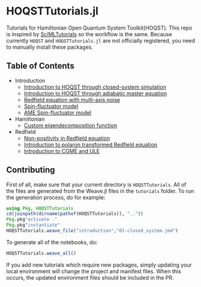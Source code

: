 # HOQSTTutorials.jl
Tutorials for Hamiltonian Open Quantum System Toolkit(HOQST). This repo is inspired by [SciMLTutorials](https://github.com/SciML/SciMLTutorials.jl) so the workflow is the same. Because currently `HOQST` and `HOQSTTutorials.jl` are not officially registered, you need to manually install these packages.

## Table of Contents

- Introduction
  - [Introduction to HOQST through closed-system simulation](https://uscqserver.github.io/HOQSTTutorials.jl/html/introduction/01-closed_system.html)
  - [Introduction to HOQST through adiabatic master equation](https://uscqserver.github.io/HOQSTTutorials.jl/html/introduction/02-single_qubit_ame.html)
  - [Redfield equation with multi-axis noise](https://uscqserver.github.io/HOQSTTutorials.jl/html/introduction/03-redfield_multi_axis_noise.html)
  - [Spin-fluctuator model](https://uscqserver.github.io/HOQSTTutorials.jl/html/introduction/04-spin_fluctuators.html)
  - [AME Spin-fluctuator model](https://uscqserver.github.io/HOQSTTutorials.jl/html/introduction/05-ame_spin_fluctuators.html)
- Hamiltonian
  - [Custom eigendecomposition function](https://uscqserver.github.io/HOQSTTutorials.jl/html/hamiltonian/01-custom_eigen.html)
- Redfield
  - [Non-positivity in Redfield equation](https://uscqserver.github.io/HOQSTTutorials.jl/html/redfield/01-non_positivity_redfield.html)
  - [Introduction to polaron transformed Redfield equation](https://uscqserver.github.io/HOQSTTutorials.jl/html/redfield/02-polaron-transformed-redfield.html)
  - [Introduction to CGME and ULE](https://uscqserver.github.io/HOQSTTutorials.jl/html/redfield/03-CGME_ULE.html)

## Contributing

First of all, make sure that your current directory is `HOQSTTutorials`. All
of the files are generated from the Weave.jl files in the `tutorials` folder.
To run the generation process, do for example:

```julia
using Pkg, HOQSTTutorials
cd(joinpath(dirname(pathof(HOQSTTutorials)), ".."))
Pkg.pkg"activate ."
Pkg.pkg"instantiate"
HOQSTTutorials.weave_file("introduction","01-closed_system.jmd")
```

To generate all of the notebooks, do:

```julia
HOQSTTutorials.weave_all()
```

If you add new tutorials which require new packages, simply updating your local
environment will change the project and manifest files. When this occurs, the
updated environment files should be included in the PR.
